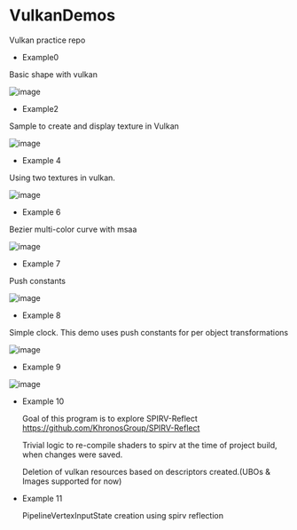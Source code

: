 # VulkanDemos
Vulkan practice repo

* Example0

Basic shape with vulkan

![image](https://user-images.githubusercontent.com/824691/213611641-21ed56e3-e1c7-430b-9773-3290f8e2571b.png)

* Example2

Sample to create and display texture in Vulkan

![image](https://user-images.githubusercontent.com/824691/213900913-c1c6f08e-22a0-4980-8009-c3c7ff01dcb4.png)


* Example 4

Using two textures in vulkan.

![image](https://user-images.githubusercontent.com/824691/214445964-7581145f-ce46-4cee-acbe-eb072323cab2.png)

* Example 6

Bezier multi-color curve with msaa

![image](https://user-images.githubusercontent.com/824691/214947311-29f22971-7f92-40f2-bea2-901aa7b1a29b.png)

* Example 7

Push constants

![image](https://user-images.githubusercontent.com/824691/215241139-d2236ec4-ded0-44c3-b2d8-2cf3dc622d06.png)

* Example 8

Simple clock. This demo uses push constants for per object transformations

![image](https://user-images.githubusercontent.com/824691/215296726-9c5ada93-7732-4973-91f4-237cb72ff017.png)

* Example 9

![image](https://user-images.githubusercontent.com/824691/219277385-f94364c4-f1bc-4fc2-9b8c-b823772ea1d0.png)

* Example 10

  Goal of this program is to explore SPIRV-Reflect https://github.com/KhronosGroup/SPIRV-Reflect

  Trivial logic to re-compile shaders to spirv at the time of project build, when changes were saved.

  Deletion of vulkan resources based on descriptors created.(UBOs & Images supported for now) 

* Example 11

  PipelineVertexInputState creation using spirv reflection

